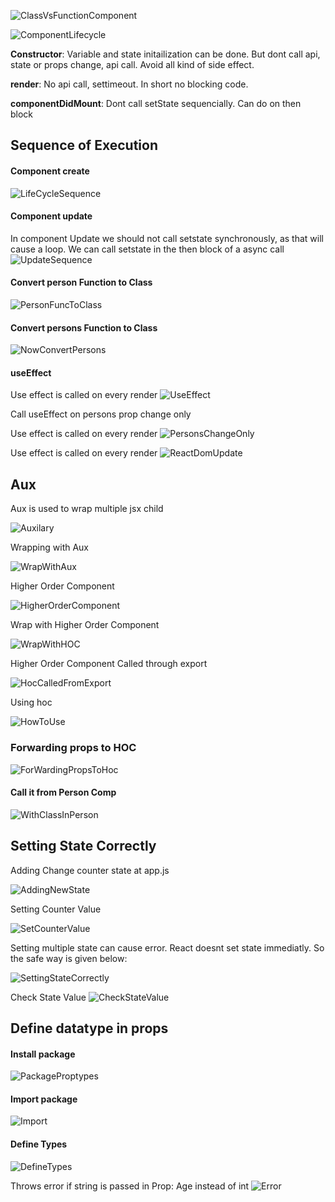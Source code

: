 ![ClassVsFunctionComponent](ClassVsFunctionComponent.GIF)

![ComponentLifecycle](ComponentLifecycle.GIF)

**Constructor**: Variable and state initailization can be done. But dont call api, state or props change, api call. Avoid all kind of side effect.

**render**: No api call, settimeout. In short no blocking code.

**componentDidMount**: Dont call setState sequencially. Can do on then block

## Sequence of Execution

#### Component create
![LifeCycleSequence](LifeCycleSequence.GIF)

#### Component update
In component Update we should not call setstate synchronously, as that will cause a loop. We can call setstate in the then block of a async call
![UpdateSequence](UpdateSequence.GIF)

#### Convert person Function to Class
![PersonFuncToClass](PersonFuncToClass.GIF)

#### Convert persons Function to Class
![NowConvertPersons](NowConvertPersons.GIF)

#### useEffect
Use effect is called on every render
![UseEffect](UseEffect.GIF)

Call useEffect on persons prop change only

Use effect is called on every render
![PersonsChangeOnly](PersonsChangeOnly.GIF)

Use effect is called on every render
![ReactDomUpdate](ReactDomUpdate.GIF)

## Aux
Aux is used to wrap multiple jsx child

![Auxilary](Auxilary.GIF)

Wrapping with Aux

![WrapWithAux](WrapWithAux.GIF)

Higher Order Component

![HigherOrderComponent](HigherOrderComponent.GIF)

Wrap with Higher Order Component

![WrapWithHOC](WrapWithHOC.GIF)

Higher Order Component Called through export

![HocCalledFromExport](HocCalledFromExport.GIF)

Using hoc

![HowToUse](HowToUse.GIF)

### Forwarding props to HOC

![ForWardingPropsToHoc](ForWardingPropsToHoc.GIF)

#### Call it from Person Comp

![WithClassInPerson](WithClassInPerson.GIF)

## Setting State Correctly

Adding Change counter state at app.js

![AddingNewState](AddingNewState.GIF)

Setting Counter Value

![SetCounterValue](SetCounterValue.GIF)

Setting multiple state can cause error. React doesnt set state immediatly. So the safe way is given below:

![SettingStateCorrectly](SettingStateCorrectly.GIF)

Check State Value
![CheckStateValue](CheckStateValue.GIF)

## Define datatype in props

#### Install package

![PackageProptypes](PackageProptypes.GIF)

#### Import package

![Import](Import.GIF)

#### Define Types

![DefineTypes](DefineTypes.GIF)

Throws error if string is passed in Prop: Age instead of int 
![Error](Error.GIF)



